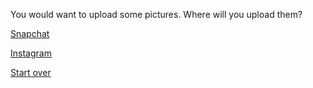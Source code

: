You would want to upload some pictures. Where will you upload them?

[Snapchat](../finalize.md)

[Instagram](../finalize2.md)

[Start over](../home.md)